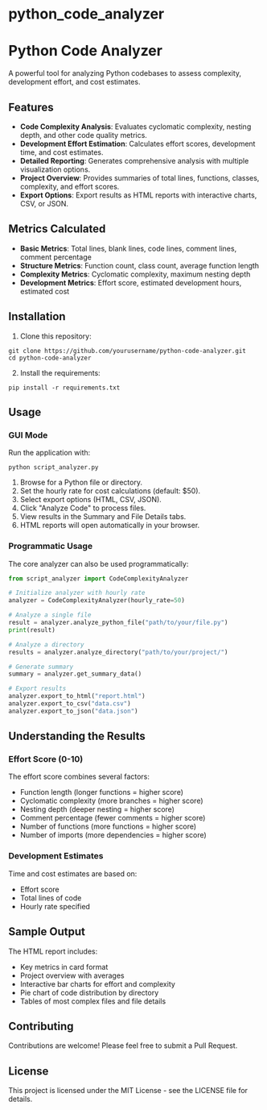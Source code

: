 # python_code_analyzer

# Python Code Analyzer

A powerful tool for analyzing Python codebases to assess complexity, development effort, and cost estimates.

## Features

- **Code Complexity Analysis**: Evaluates cyclomatic complexity, nesting depth, and other code quality metrics.
- **Development Effort Estimation**: Calculates effort scores, development time, and cost estimates.
- **Detailed Reporting**: Generates comprehensive analysis with multiple visualization options.
- **Project Overview**: Provides summaries of total lines, functions, classes, complexity, and effort scores.
- **Export Options**: Export results as HTML reports with interactive charts, CSV, or JSON.

## Metrics Calculated

- **Basic Metrics**: Total lines, blank lines, code lines, comment lines, comment percentage
- **Structure Metrics**: Function count, class count, average function length
- **Complexity Metrics**: Cyclomatic complexity, maximum nesting depth
- **Development Metrics**: Effort score, estimated development hours, estimated cost

## Installation

1. Clone this repository:
```
git clone https://github.com/yourusername/python-code-analyzer.git
cd python-code-analyzer
```

2. Install the requirements:
```
pip install -r requirements.txt
```

## Usage

### GUI Mode

Run the application with:

```
python script_analyzer.py
```

1. Browse for a Python file or directory.
2. Set the hourly rate for cost calculations (default: $50).
3. Select export options (HTML, CSV, JSON).
4. Click "Analyze Code" to process files.
5. View results in the Summary and File Details tabs.
6. HTML reports will open automatically in your browser.

### Programmatic Usage

The core analyzer can also be used programmatically:

```python
from script_analyzer import CodeComplexityAnalyzer

# Initialize analyzer with hourly rate
analyzer = CodeComplexityAnalyzer(hourly_rate=50)

# Analyze a single file
result = analyzer.analyze_python_file("path/to/your/file.py")
print(result)

# Analyze a directory
results = analyzer.analyze_directory("path/to/your/project/")

# Generate summary
summary = analyzer.get_summary_data()

# Export results
analyzer.export_to_html("report.html")
analyzer.export_to_csv("data.csv")
analyzer.export_to_json("data.json")
```

## Understanding the Results

### Effort Score (0-10)

The effort score combines several factors:
- Function length (longer functions = higher score)
- Cyclomatic complexity (more branches = higher score)
- Nesting depth (deeper nesting = higher score)
- Comment percentage (fewer comments = higher score)
- Number of functions (more functions = higher score)
- Number of imports (more dependencies = higher score)

### Development Estimates

Time and cost estimates are based on:
- Effort score
- Total lines of code
- Hourly rate specified

## Sample Output

The HTML report includes:
- Key metrics in card format
- Project overview with averages
- Interactive bar charts for effort and complexity
- Pie chart of code distribution by directory
- Tables of most complex files and file details

## Contributing

Contributions are welcome! Please feel free to submit a Pull Request.

## License

This project is licensed under the MIT License - see the LICENSE file for details.
